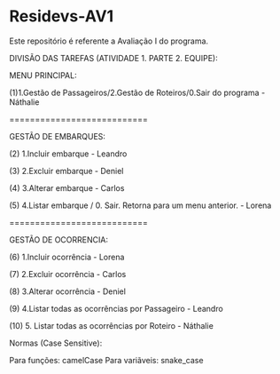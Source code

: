 # Residevs-AV1
Este repositório é referente a Avaliação I do programa.

DIVISÃO DAS TAREFAS (ATIVIDADE 1. PARTE 2. EQUIPE):

MENU PRINCIPAL:

(1)1.Gestão de Passageiros/2.Gestão de Roteiros/0.Sair do programa - Náthalie


===========================

GESTÃO DE EMBARQUES:


(2) 1.Incluir embarque - Leandro


(3) 2.Excluir embarque - Deniel


(4) 3.Alterar embarque - Carlos


(5) 4.Listar embarque / 0. Sair. Retorna para um menu anterior. - Lorena



===========================

GESTÃO DE OCORRENCIA:


(6) 1.Incluir ocorrência - Lorena


(7) 2.Excluir ocorrência - Carlos


(8) 3.Alterar ocorrência - Deniel


(9) 4.Listar todas as ocorrências por Passageiro - Leandro


(10) 5. Listar todas as ocorrências por Roteiro - Náthalie


Normas (Case Sensitive):

Para funções: camelCase
Para variãveis: snake_case
